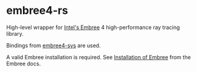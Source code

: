 # embree4-rs

High-level wrapper for
[Intel's Embree](https://www.embree.org/)
4 high-performance ray tracing library.

Bindings from
[embree4-sys](https://crates.io/crates/embree4-sys)
are used.

A valid Embree installation is required. See
[Installation of Embree](https://github.com/embree/embree#installation-of-embree)
from the Embree docs.
